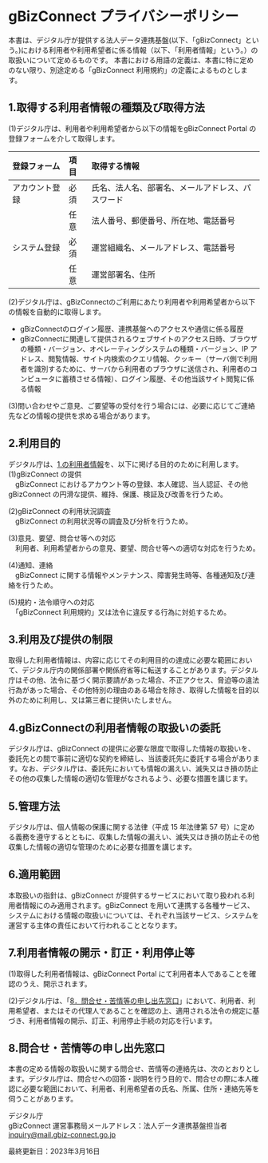 # **gBizConnect プライバシーポリシー**

本書は、デジタル庁が提供する法人データ連携基盤(以下、「gBizConnect」という。)における利用者や利用希望者に係る情報（以下、「利用者情報」という。）の取扱いについて定めるものです。
本書における用語の定義は、本書に特に定めのない限り、別途定める「gBizConnect 利用規約」の定義によるものとします。

## 1.取得する利用者情報の種類及び取得方法
 (1)デジタル庁は、利用者や利用希望者から以下の情報をgBizConnect Portal の登録フォームを介して取得します。

|登録フォーム|項目|取得する情報|
|:-|:-|:-|
|アカウント登録|必須|氏名、法人名、部署名、メールアドレス、パスワード|
||任意|法人番号、郵便番号、所在地、電話番号|
|システム登録|必須|運営組織名、メールアドレス、電話番号|
||任意|運営部署名、住所|

(2)デジタル庁は、gBizConnectのご利用にあたり利用者や利用希望者から以下の情報を自動的に取得します。<br>
* gBizConnectのログイン履歴、連携基盤へのアクセスや通信に係る履歴
* gBizConnectに関連して提供されるウェブサイトのアクセス日時、ブラウザの種類・バージョン、オペレーティングシステムの種類・バージョン、IP アドレス、閲覧情報、サイト内検索のクエリ情報、クッキー（サーバ側で利用者を識別するために、サーバから利用者のブラウザに送信され、利用者のコンピュータに蓄積させる情報）、ログイン履歴、その他当該サイト閲覧に係る情報

(3)問い合わせやご意見、ご要望等の受付を行う場合には、必要に応じてご連絡先などの情報の提供を求める場合があります。

## 2.利用目的
デジタル庁は、[1.の利用者情報](#1取得する利用者情報の種類及び取得方法)を、以下に掲げる目的のために利用します。<br>
(1)gBizConnect の提供<br>
　gBizConnect におけるアカウント等の登録、本人確認、当人認証、その他 gBizConnect の円滑な提供、維持、保護、検証及び改善を行うため。<br>

(2)gBizConnect の利用状況調査<br>
　gBizConnect の利用状況等の調査及び分析を行うため。<br>

(3)意見、要望、問合せ等への対応<br>
　利用者、利用希望者からの意見、要望、問合せ等への適切な対応を行うため。<br>

(4)通知、連絡<br>
　gBizConnect に関する情報やメンテナンス、障害発生時等、各種通知及び連絡を行うため。<br>

(5)規約・法令順守への対応<br>
　「gBizConnect 利用規約」又は法令に違反する行為に対処するため。<br>

## 3.利用及び提供の制限
取得した利用者情報は、内容に応じてその利用目的の達成に必要な範囲において、デジタル庁内の関係部署や関係府省等に転送することがあります。デジタル庁はその他、法令に基づく開示要請があった場合、不正アクセス、脅迫等の違法行為があった場合、その他特別の理由のある場合を除き、取得した情報を目的以外のために利用し、又は第三者に提供いたしません。

## 4.gBizConnectの利用者情報の取扱いの委託
デジタル庁は、gBizConnect の提供に必要な限度で取得した情報の取扱いを、委託先との間で事前に適切な契約を締結し、当該委託先に委託する場合があります。なお、デジタル庁は、委託先においても情報の漏えい、滅失又はき損の防止その他の収集した情報の適切な管理がなされるよう、必要な措置を講じます。

## 5.管理方法
デジタル庁は、個人情報の保護に関する法律（平成 15 年法律第 57 号）に定める義務を遵守するとともに、収集した情報の漏えい、滅失又はき損の防止その他収集した情報の適切な管理のために必要な措置を講じます。

## 6.適用範囲
本取扱いの指針は、gBizConnect が提供するサービスにおいて取り扱われる利用者情報にのみ適用されます。gBizConnect を用いて連携する各種サービス、システムにおける情報の取扱いについては、それぞれ当該サービス、システムを運営する主体の責任において行われることとなります。

## 7.利用者情報の開示・訂正・利用停止等
(1)取得した利用者情報は、gBizConnect Portal にて利用者本人であることを確認のうえ、開示されます。

(2)デジタル庁は、「[8．問合せ・苦情等の申し出先窓口](#8問合せ・苦情等の申し出先窓口)」において、利用者、利用希望者、またはその代理人であることを確認の上、適用される法令の規定に基づき、利用者情報の開示、訂正、利用停止手続の対応を行います。

## 8.問合せ・苦情等の申し出先窓口
本書の定める情報の取扱いに関する問合せ、苦情等の連絡先は、次のとおりとします。デジタル庁は、問合せへの回答・説明を行う目的で、問合せの際に本人確認に必要な範囲において、利用者、利用希望者の氏名、所属、住所・連絡先等を伺うことがあります。

デジタル庁<br>
gBizConnect 運営事務局メールアドレス：法人データ連携基盤担当者<br>
[inquiry@mail.gbiz-connect.go.jp](inquiry@mail.gbiz-connect.go.jp)

最終更新日：2023年3月16日
